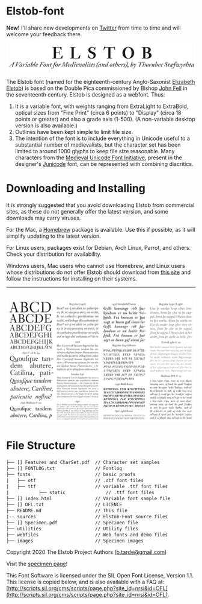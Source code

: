# Elstob-font

**New!** I'll share new developments on [Twitter](https://twitter.com/InPbaker) from time to time and will welcome your feedback there.

![Elstob Header](images/Elstob_Header.png)

The Elstob font (named for the eighteenth-century Anglo-Saxonist [Elizabeth Elstob](https://www.oxforddnb.com/view/10.1093/ref:odnb/9780198614128.001.0001/odnb-9780198614128-e-8761)) is based on the Double Pica commissioned by Bishop [John Fell](https://en.wikipedia.org/wiki/John_Fell_(bishop)) in the seventeenth century. Elstob is designed as a webfont. Thus:
1. It is a variable font, with weights ranging from ExtraLight to ExtraBold, optical sizes from "Fine Print" (circa 6 points) to "Display" (circa 18 points or greater) and also a grade axis (1-500). (A non-variable desktop version is also available.)
2. Outlines have been kept simple to limit file size.
4. The intention of the font is to include everything in Unicode useful to a substantial number of medievalists, but the character set has been limited to around 1000 glyphs to keep file size reasonable. Many characters from the [Medieval Unicode Font Initiative](https://skaldic.abdn.ac.uk/m.php?p=mufi), present in the designer's [Junicode](https://github.com/psb1558/Junicode-New/tree/master/legacy) font, can be represented with combining diacritics.

# Downloading and Installing

It is strongly suggested that you avoid downloading Elstob from commercial sites,
as these do not generally offer the latest version, and some downloads may carry
viruses.

For the Mac, a [Homebrew](https://brew.sh/) package is available. Use this if
possible, as it will simplify updating to the latest version.

For Linux users, packages exist for Debian, Arch Linux, Parrot, and others. Check
your distribution for availability.

Windows users, Mac users who cannot use Homebrew, and Linux users whose distributions
do not offer Elstob should download from
[this site](https://github.com/psb1558/Elstob-font/releases/) and follow the
instructions for installing on their systems.

---
![Elstob Sample](images/Specimen_Image.png)
---

# File Structure
```
├── [] Features and CharSet.pdf  // Character set samples
├── [] FONTLOG.txt               // Fontlog
├── fonts                        // basic proofs
|   ├── otf                      // .otf font files
|   ├── ttf                      // variable .ttf font files
|   		├── static               // .ttf font files
├── [] index.html                // Variable font sample file
├── [] OFL.txt                   // LICENCE
├── README.md                    // This file
|-- sources                      // Elstob-Font source files
├── [] Specimen.pdf              // Specimen file
├── utilities                    // Utility files
├── webfiles                     // Web fonts and demo files
├── images                       // Specimen images
```

Copyright 2020 The Elstob Project Authors (b.tarde@gmail.com)

Visit the [specimen page](https://psb1558.github.io/Elstob-font/)!

This Font Software is licensed under the SIL Open Font License, Version 1.1.
This license is copied below, and is also available with a FAQ at: [http://scripts.sil.org/cms/scripts/page.php?site_id=nrsi&id=OFL](http://scripts.sil.org/cms/scripts/page.php?site_id=nrsi&id=OFL).
